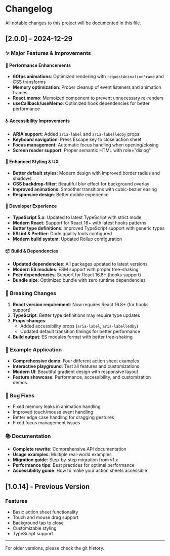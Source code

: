 # Changelog

All notable changes to this project will be documented in this file.

## [2.0.0] - 2024-12-29

### ✨ Major Features & Improvements

#### 🚀 Performance Enhancements

- **60fps animations**: Optimized rendering with `requestAnimationFrame` and CSS transforms
- **Memory optimization**: Proper cleanup of event listeners and animation frames
- **React.memo**: Memoized component to prevent unnecessary re-renders
- **useCallback/useMemo**: Optimized hook dependencies for better performance

#### ♿ Accessibility Improvements

- **ARIA support**: Added `aria-label` and `aria-labelledby` props
- **Keyboard navigation**: Press Escape key to close action sheet
- **Focus management**: Automatic focus handling when opening/closing
- **Screen reader support**: Proper semantic HTML with role="dialog"

#### 🎨 Enhanced Styling & UX

- **Better default styles**: Modern design with improved border radius and shadows
- **CSS backdrop-filter**: Beautiful blur effect for background overlay
- **Improved animations**: Smoother transitions with cubic-bezier easing
- **Responsive design**: Better mobile experience

#### 🔧 Developer Experience

- **TypeScript 5.x**: Updated to latest TypeScript with strict mode
- **Modern React**: Support for React 18+ with latest hooks patterns
- **Better type definitions**: Improved TypeScript support with generic types
- **ESLint & Prettier**: Code quality tools configured
- **Modern build system**: Updated Rollup configuration

#### 📦 Build & Dependencies

- **Updated dependencies**: All packages updated to latest versions
- **Modern ES modules**: ESM support with proper tree-shaking
- **Peer dependencies**: Support for React 16.8+ (hooks support)
- **Bundle size**: Optimized bundle with zero runtime dependencies

### 🔄 Breaking Changes

1. **React version requirement**: Now requires React 16.8+ (for hooks support)
2. **TypeScript**: Better type definitions may require type updates
3. **Props changes**:
   - Added accessibility props (`aria-label`, `aria-labelledby`)
   - Updated default transition timings for better performance
4. **Build output**: ES modules format with better tree-shaking

### 📱 Example Application

- **Comprehensive demo**: Four different action sheet examples
- **Interactive playground**: Test all features and customizations
- **Modern UI**: Beautiful gradient design with responsive layout
- **Feature showcase**: Performance, accessibility, and customization demos

### 🐛 Bug Fixes

- Fixed memory leaks in animation handling
- Improved touch/mouse event handling
- Better edge case handling for dragging gestures
- Fixed focus management issues

### 📚 Documentation

- **Complete rewrite**: Comprehensive API documentation
- **Usage examples**: Multiple real-world examples
- **Migration guide**: Step-by-step migration from v1.x
- **Performance tips**: Best practices for optimal performance
- **Accessibility guide**: How to make your action sheets accessible

## [1.0.14] - Previous Version

### Features

- Basic action sheet functionality
- Touch and mouse drag support
- Background tap to close
- Customizable styling
- TypeScript support

---

For older versions, please check the git history.
